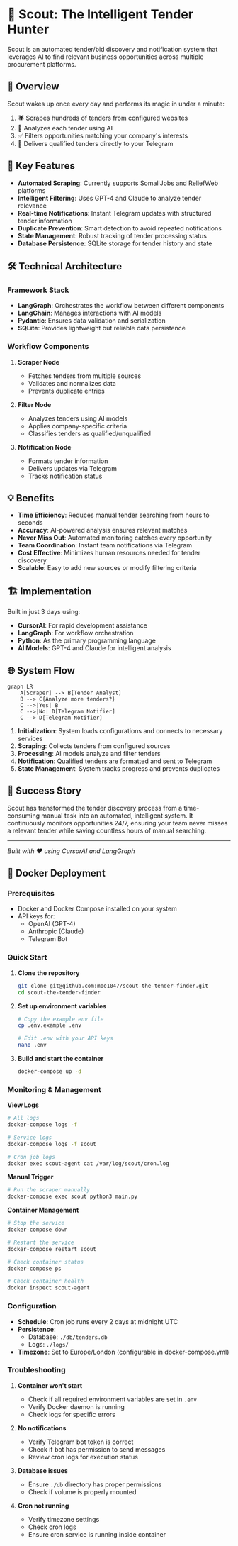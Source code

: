 # 🎯 Scout: The Intelligent Tender Hunter

Scout is an automated tender/bid discovery and notification system that leverages AI to find relevant business opportunities across multiple procurement platforms.

## 🌟 Overview

Scout wakes up once every day and performs its magic in under a minute:

1. 🕷️ Scrapes hundreds of tenders from configured websites
2. 🧠 Analyzes each tender using AI
3. ✅ Filters opportunities matching your company's interests
4. 📱 Delivers qualified tenders directly to your Telegram

## 🚀 Key Features

- **Automated Scraping**: Currently supports SomaliJobs and ReliefWeb platforms
- **Intelligent Filtering**: Uses GPT-4 and Claude to analyze tender relevance
- **Real-time Notifications**: Instant Telegram updates with structured tender information
- **Duplicate Prevention**: Smart detection to avoid repeated notifications
- **State Management**: Robust tracking of tender processing status
- **Database Persistence**: SQLite storage for tender history and state

## 🛠️ Technical Architecture

### Framework Stack

- **LangGraph**: Orchestrates the workflow between different components
- **LangChain**: Manages interactions with AI models
- **Pydantic**: Ensures data validation and serialization
- **SQLite**: Provides lightweight but reliable data persistence

### Workflow Components

1. **Scraper Node**

   - Fetches tenders from multiple sources
   - Validates and normalizes data
   - Prevents duplicate entries

2. **Filter Node**

   - Analyzes tenders using AI models
   - Applies company-specific criteria
   - Classifies tenders as qualified/unqualified

3. **Notification Node**
   - Formats tender information
   - Delivers updates via Telegram
   - Tracks notification status

## 💡 Benefits

- **Time Efficiency**: Reduces manual tender searching from hours to seconds
- **Accuracy**: AI-powered analysis ensures relevant matches
- **Never Miss Out**: Automated monitoring catches every opportunity
- **Team Coordination**: Instant team notifications via Telegram
- **Cost Effective**: Minimizes human resources needed for tender discovery
- **Scalable**: Easy to add new sources or modify filtering criteria

## 🏗️ Implementation

Built in just 3 days using:

- **CursorAI**: For rapid development assistance
- **LangGraph**: For workflow orchestration
- **Python**: As the primary programming language
- **AI Models**: GPT-4 and Claude for intelligent analysis

## 🌐 System Flow

```mermaid
graph LR
    A[Scraper] --> B[Tender Analyst]
    B --> C{Analyze more tenders?}
    C -->|Yes| B
    C -->|No| D[Telegram Notifier]
    C --> D[Telegram Notifier]
```

1. **Initialization**: System loads configurations and connects to necessary services
2. **Scraping**: Collects tenders from configured sources
3. **Processing**: AI models analyze and filter tenders
4. **Notification**: Qualified tenders are formatted and sent to Telegram
5. **State Management**: System tracks progress and prevents duplicates

## 🎉 Success Story

Scout has transformed the tender discovery process from a time-consuming manual task into an automated, intelligent system. It continuously monitors opportunities 24/7, ensuring your team never misses a relevant tender while saving countless hours of manual searching.

---

_Built with ❤️ using CursorAI and LangGraph_

## 🐳 Docker Deployment

### Prerequisites

- Docker and Docker Compose installed on your system
- API keys for:
  - OpenAI (GPT-4)
  - Anthropic (Claude)
  - Telegram Bot

### Quick Start

1. **Clone the repository**

   ```bash
   git clone git@github.com:moe1047/scout-the-tender-finder.git
   cd scout-the-tender-finder
   ```

2. **Set up environment variables**

   ```bash
   # Copy the example env file
   cp .env.example .env

   # Edit .env with your API keys
   nano .env
   ```

3. **Build and start the container**
   ```bash
   docker-compose up -d
   ```

### Monitoring & Management

**View Logs**

```bash
# All logs
docker-compose logs -f

# Service logs
docker-compose logs -f scout

# Cron job logs
docker exec scout-agent cat /var/log/scout/cron.log
```

**Manual Trigger**

```bash
# Run the scraper manually
docker-compose exec scout python3 main.py
```

**Container Management**

```bash
# Stop the service
docker-compose down

# Restart the service
docker-compose restart scout

# Check container status
docker-compose ps

# Check container health
docker inspect scout-agent
```

### Configuration

- **Schedule**: Cron job runs every 2 days at midnight UTC
- **Persistence**:
  - Database: `./db/tenders.db`
  - Logs: `./logs/`
- **Timezone**: Set to Europe/London (configurable in docker-compose.yml)

### Troubleshooting

1. **Container won't start**

   - Check if all required environment variables are set in `.env`
   - Verify Docker daemon is running
   - Check logs for specific errors

2. **No notifications**

   - Verify Telegram bot token is correct
   - Check if bot has permission to send messages
   - Review cron logs for execution status

3. **Database issues**

   - Ensure `./db` directory has proper permissions
   - Check if volume is properly mounted

4. **Cron not running**
   - Verify timezone settings
   - Check cron logs
   - Ensure cron service is running inside container
